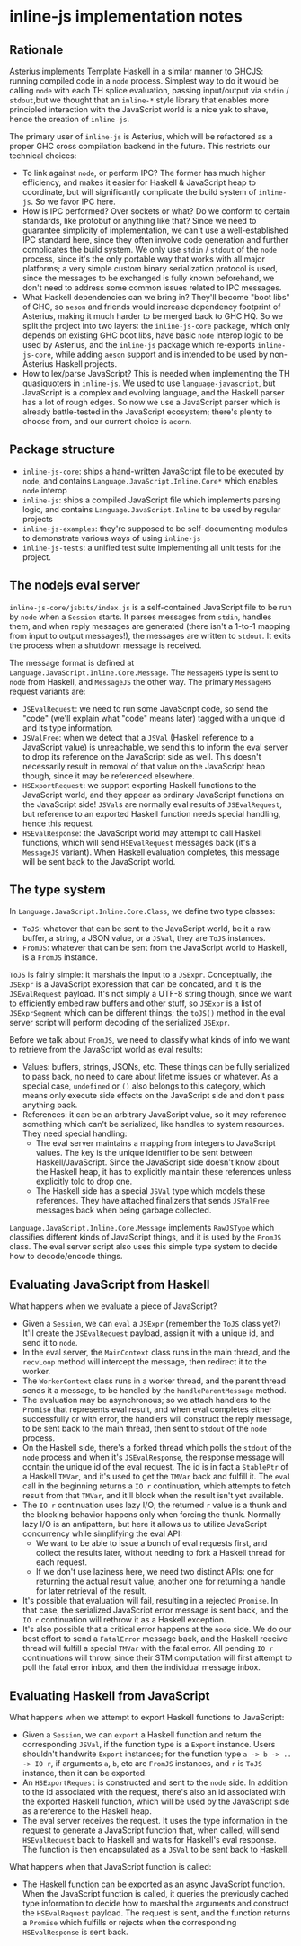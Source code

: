 # inline-js implementation notes

## Rationale

Asterius implements Template Haskell in a similar manner to GHCJS: running
compiled code in a `node` process. Simplest way to do it would be calling `node`
with each TH splice evaluation, passing input/output via `stdin` / `stdout`,but
we thought that an `inline-*` style library that enables more principled
interaction with the JavaScript world is a nice yak to shave, hence the creation
of `inline-js`.

The primary user of `inline-js` is Asterius, which will be refactored as a
proper GHC cross compilation backend in the future. This restricts our technical
choices:

- To link against `node`, or perform IPC? The former has much higher efficiency,
  and makes it easier for Haskell & JavaScript heap to coordinate, but will
  significantly complicate the build system of `inline-js`. So we favor IPC
  here.
- How is IPC performed? Over sockets or what? Do we conform to certain
  standards, like protobuf or anything like that? Since we need to guarantee
  simplicity of implementation, we can't use a well-established IPC standard
  here, since they often involve code generation and further complicates the
  build system. We only use `stdin` / `stdout` of the `node` process, since it's
  the only portable way that works with all major platforms; a very simple
  custom binary serialization protocol is used, since the messages to be
  exchanged is fully known beforehand, we don't need to address some common
  issues related to IPC messages.
- What Haskell dependencies can we bring in? They'll become "boot libs" of GHC,
  so `aeson` and friends would increase dependency footprint of Asterius, making
  it much harder to be merged back to GHC HQ. So we split the project into two
  layers: the `inline-js-core` package, which only depends on existing GHC boot
  libs, have basic `node` interop logic to be used by Asterius, and the
  `inline-js` package which re-exports `inline-js-core`, while adding `aeson`
  support and is intended to be used by non-Asterius Haskell projects.
- How to lex/parse JavaScript? This is needed when implementing the TH
  quasiquoters in `inline-js`. We used to use `language-javascript`, but
  JavaScript is a complex and evolving language, and the Haskell parser has a
  lot of rough edges. So now we use a JavaScript parser which is already
  battle-tested in the JavaScript ecosystem; there's plenty to choose from, and
  our current choice is `acorn`.

## Package structure

- `inline-js-core`: ships a hand-written JavaScript file to be executed by
  `node`, and contains `Language.JavaScript.Inline.Core*` which enables `node`
  interop
- `inline-js`: ships a compiled JavaScript file which implements parsing logic,
  and contains `Language.JavaScript.Inline` to be used by regular projects
- `inline-js-examples`: they're supposed to be self-documenting modules to
  demonstrate various ways of using `inline-js`
- `inline-js-tests`: a unified test suite implementing all unit tests for the
  project.

## The nodejs eval server

`inline-js-core/jsbits/index.js` is a self-contained JavaScript file to be run
by `node` when a `Session` starts. It parses messages from `stdin`, handles
them, and when reply messages are generated (there isn't a 1-to-1 mapping from
input to output messages!), the messages are written to `stdout`. It exits the
process when a shutdown message is received.

The message format is defined at `Language.JavaScript.Inline.Core.Message`. The
`MessageHS` type is sent to `node` from Haskell, and `MessageJS` the other way.
The primary `MessageHS` request variants are:

- `JSEvalRequest`: we need to run some JavaScript code, so send the "code"
  (we'll explain what "code" means later) tagged with a unique id and its type
  information.
- `JSValFree`: when we detect that a `JSVal` (Haskell reference to a JavaScript
  value) is unreachable, we send this to inform the eval server to drop its
  reference on the JavaScript side as well. This doesn't necessarily result in
  removal of that value on the JavaScript heap though, since it may be
  referenced elsewhere.
- `HSExportRequest`: we support exporting Haskell functions to the JavaScript
  world, and they appear as ordinary JavaScript functions on the JavaScript
  side! `JSVal`s are normally eval results of `JSEvalRequest`, but reference to
  an exported Haskell function needs special handling, hence this request.
- `HSEvalResponse`: the JavaScript world may attempt to call Haskell functions,
  which will send `HSEvalRequest` messages back (it's a `MessageJS` variant).
  When Haskell evaluation completes, this message will be sent back to the
  JavaScript world.

## The type system

In `Language.JavaScript.Inline.Core.Class`, we define two type classes:

- `ToJS`: whatever that can be sent to the JavaScript world, be it a raw buffer,
  a string, a JSON value, or a `JSVal`, they are `ToJS` instances.
- `FromJS`: whatever that can be sent from the JavaScript world to Haskell, is a
  `FromJS` instance.

`ToJS` is fairly simple: it marshals the input to a `JSExpr`. Conceptually, the
`JSExpr` is a JavaScript expression that can be concated, and it is the
`JSEvalRequest` payload. It's not simply a UTF-8 string though, since we want to
efficiently embed raw buffers and other stuff, so `JSExpr` is a list of
`JSExprSegment` which can be different things; the `toJS()` method in the eval
server script will perform decoding of the serialized `JSExpr`.

Before we talk about `FromJS`, we need to classify what kinds of info we want to
retrieve from the JavaScript world as eval results:

- Values: buffers, strings, JSONs, etc. These things can be fully serialized to
  pass back, no need to care about lifetime issues or whatever. As a special
  case, `undefined` or `()` also belongs to this category, which means only
  execute side effects on the JavaScript side and don't pass anything back.
- References: it can be an arbitrary JavaScript value, so it may reference
  something which can't be serialized, like handles to system resources. They
  need special handling:
    - The eval server maintains a mapping from integers to JavaScript values.
      The key is the unique identifier to be sent between Haskell/JavaScript.
      Since the JavaScript side doesn't know about the Haskell heap, it has to
      explicitly maintain these references unless explicitly told to drop one.
    - The Haskell side has a special `JSVal` type which models these references.
      They have attached finalizers that sends `JSValFree` messages back when
      being garbage collected.

`Language.JavaScript.Inline.Core.Message` implements `RawJSType` which
classifies different kinds of JavaScript things, and it is used by the `FromJS`
class. The eval server script also uses this simple type system to decide how to
decode/encode things.

## Evaluating JavaScript from Haskell

What happens when we evaluate a piece of JavaScript?

- Given a `Session`, we can `eval` a `JSExpr` (remember the `ToJS` class yet?)
  It'll create the `JSEvalRequest` payload, assign it with a unique id, and send
  it to `node`.
- In the eval server, the `MainContext` class runs in the main thread, and the
  `recvLoop` method will intercept the message, then redirect it to the worker.
- The `WorkerContext` class runs in a worker thread, and the parent thread sends
  it a message, to be handled by the `handleParentMessage` method.
- The evaluation may be asynchronous; so we attach handlers to the `Promise`
  that represents eval result, and when eval completes either successfully or
  with error, the handlers will construct the reply message, to be sent back to
  the main thread, then sent to `stdout` of the `node` process.
- On the Haskell side, there's a forked thread which polls the `stdout` of the
  `node` process and when it's `JSEvalResponse`, the response message will
  contain the unique id of the eval request. The id is in fact a `StablePtr` of
  a Haskell `TMVar`, and it's used to get the `TMVar` back and fulfill it. The
  `eval` call in the beginning returns a `IO r` continuation, which attempts to
  fetch result from that `TMVar`, and it'll block when the result isn't yet
  available.
- The `IO r` continuation uses lazy I/O; the returned `r` value is a thunk and
  the blocking behavior happens only when forcing the thunk. Normally lazy I/O
  is an antipattern, but here it allows us to utilize JavaScript concurrency
  while simplifying the eval API:
    - We want to be able to issue a bunch of eval requests first, and collect
      the results later, without needing to fork a Haskell thread for each
      request.
    - If we don't use laziness here, we need two distinct APIs: one for
      returning the actual result value, another one for returning a handle for
      later retrieval of the result.
- It's possible that evaluation will fail, resulting in a rejected `Promise`. In
  that case, the serialized JavaScript error message is sent back, and the `IO
  r` continuation will rethrow it as a Haskell exception.
- It's also possible that a critical error happens at the `node` side. We do our
  best effort to send a `FatalError` message back, and the Haskell receive
  thread will fulfill a special `TMVar` with the fatal error. All pending `IO r`
  continuations will throw, since their STM computation will first attempt to
  poll the fatal error inbox, and then the individual message inbox.

## Evaluating Haskell from JavaScript

What happens when we attempt to export Haskell functions to JavaScript:

- Given a `Session`, we can `export` a Haskell function and return the
  corresponding `JSVal`, if the function type is a `Export` instance. Users
  shouldn't handwrite `Export` instances; for the function type `a -> b -> .. ->
  IO r`, if arguments `a`, `b`, etc are `FromJS` instances, and `r` is `ToJS`
  instance, then it can be exported.
- An `HSExportRequest` is constructed and sent to the `node` side. In addition
  to the id associated with the request, there's also an id associated with the
  exported Haskell function, which will be used by the JavaScript side as a
  reference to the Haskell heap.
- The eval server receives the request. It uses the type information in the
  request to generate a JavaScript function that, when called, will send
  `HSEvalRequest` back to Haskell and waits for Haskell's eval response. The
  function is then encapsulated as a `JSVal` to be sent back to Haskell.

What happens when that JavaScript function is called:

- The Haskell function can be exported as an async JavaScript
  function. When the JavaScript function is called, it queries the
  previously cached type information to decide how to marshal the
  arguments and construct the `HSEvalRequest` payload. The request is
  sent, and the function returns a `Promise` which fulfills or rejects
  when the corresponding `HSEvalResponse` is sent back.
